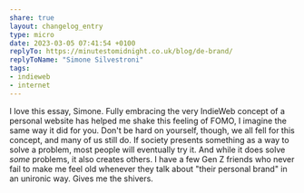 ```yaml
---
share: true
layout: changelog_entry
type: micro
date: 2023-03-05 07:41:54 +0100
replyTo: https://minutestomidnight.co.uk/blog/de-brand/
replyToName: "Simone Silvestroni"
tags:
- indieweb
- internet
---
```

I love this essay, Simone. Fully embracing the very IndieWeb concept of a personal website has helped me shake this feeling of FOMO, I imagine the same way it did for you. Don't be hard on yourself, though, we all fell for this concept, and many of us still do. If society presents something as a way to solve a problem, most people will eventually try it. And while it does solve _some_ problems, it also creates others. I have a few Gen Z friends who never fail to make me feel old whenever they talk about "their personal brand" in an unironic way. Gives me the shivers.